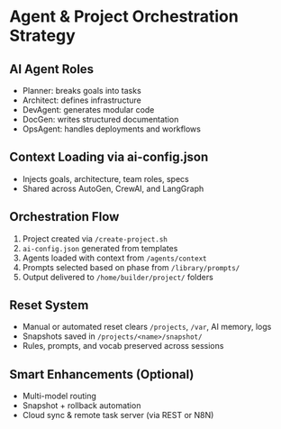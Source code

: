
# Agent & Project Orchestration Strategy

## AI Agent Roles
- Planner: breaks goals into tasks
- Architect: defines infrastructure
- DevAgent: generates modular code
- DocGen: writes structured documentation
- OpsAgent: handles deployments and workflows

## Context Loading via ai-config.json
- Injects goals, architecture, team roles, specs
- Shared across AutoGen, CrewAI, and LangGraph

## Orchestration Flow
1. Project created via `/create-project.sh`
2. `ai-config.json` generated from templates
3. Agents loaded with context from `/agents/context`
4. Prompts selected based on phase from `/library/prompts/`
5. Output delivered to `/home/builder/project/` folders

## Reset System
- Manual or automated reset clears `/projects`, `/var`, AI memory, logs
- Snapshots saved in `/projects/<name>/snapshot/`
- Rules, prompts, and vocab preserved across sessions

## Smart Enhancements (Optional)
- Multi-model routing
- Snapshot + rollback automation
- Cloud sync & remote task server (via REST or N8N)
